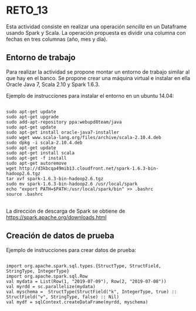 # RETO_13

Esta actividad consiste en realizar una operación *sencilla* en un Dataframe usando Spark y Scala. La operación propuesta es dividir una columna con fechas en tres columnas (año, mes y día).

## Entorno de trabajo

Para realizar la actividad se propone montar un entorno de trabajo similar al que hay en el banco. Se propone crear una máquina virtual e instalar en ella Oracle Java 7, Scala 2.10 y Spark 1.6.3.

Ejemplo de instrucciones para instalar el entorno en un ubuntu 14.04:
<pre>
<code>
sudo apt-get update
sudo apt-get upgrade
sudo add-apt-repository ppa:webupd8team/java
sudo apt-get update
sudo apt-get install oracle-java7-installer
sudo wget www.scala-lang.org/files/archive/scala-2.10.4.deb
sudo dpkg -i scala-2.10.4.deb
sudo apt-get update
sudo apt-get install scala
sudo apt-get -f install
sudo apt-get autoremove
wget http://d3kbcqa49mib13.cloudfront.net/spark-1.6.3-bin-hadoop2.6.tgz
tar xvf spark-1.6.3-bin-hadoop2.6.tgz
sudo mv spark-1.6.3-bin-hadoop2.6 /usr/local/spark
echo "export PATH=$PATH:/usr/local/spark/bin" >> .bashrc
source .bashrc
</code>
</pre>
La dirección de descarga de Spark se obtiene de https://spark.apache.org/downloads.html

## Creación de datos de prueba

Ejemplo de instrucciones para crear datos de prueba:
<pre>
<code>
import org.apache.spark.sql.types.{StructType, StructField, StringType, IntegerType}
import org.apache.spark.sql.Row
val mydata = List(Row(1, "2019-07-09"), Row(2, "2019-07-08"))
val myrdd = sc.parallelize(mydata)
val myschema =  StructType(StructField("k", IntegerType, true) :: StructField("v", StringType, false) :: Nil)
val mydf = sqlContext.createDataFrame(myrdd, myschema)
</code>
</pre>

